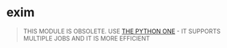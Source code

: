 # exim

> THIS MODULE IS OBSOLETE.
> USE [THE PYTHON ONE](../../python.d.plugin/exim) - IT SUPPORTS MULTIPLE JOBS AND IT IS MORE EFFICIENT
